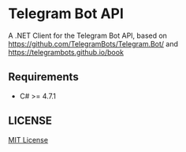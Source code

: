Telegram Bot API
================

A .NET Client for the Telegram Bot API, based on https://github.com/TelegramBots/Telegram.Bot/ and https://telegrambots.github.io/book

## Requirements

* C# >= 4.7.1

## LICENSE
[MIT License](https://github.com/TelegramBots/Telegram.Bot/blob/master/LICENSE)
